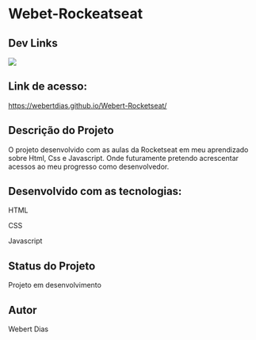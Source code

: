 <h1>Webet-Rockeatseat</h1>
<h2>Dev Links</h2>

<img src = "https://github.com/webertdias/Webert-Rocketseat/assets/100624694/92e5eb7e-1f63-4783-a22e-6e6a1f01f051"/>


<h2>Link de acesso:</h2>

https://webertdias.github.io/Webert-Rocketseat/

<h2>Descrição do Projeto</h2>

<p>O projeto desenvolvido com as aulas da Rocketseat em meu aprendizado sobre Html, Css e Javascript. Onde futuramente pretendo acrescentar 
  acessos ao meu progresso como desenvolvedor. </p>

<h2> Desenvolvido com as tecnologias:</h2>
<p>HTML</p>
<p>CSS</p>
<p>Javascript</p>

<h2>Status do Projeto</h2>
<p>Projeto em desenvolvimento</p>

<h2>Autor</h2>
<p>Webert Dias</p>

